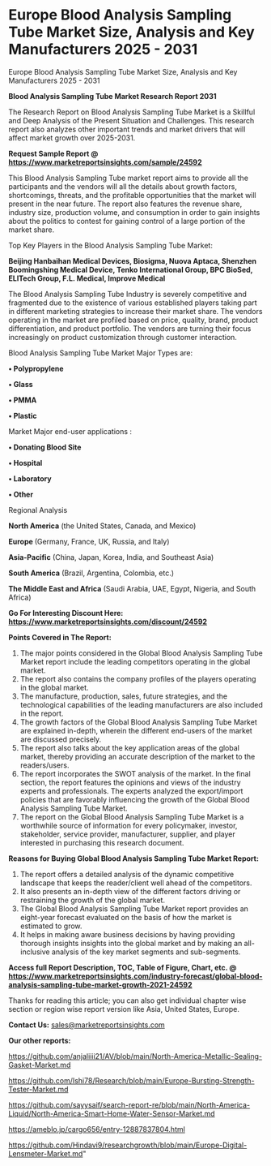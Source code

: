 # Europe Blood Analysis Sampling Tube Market Size, Analysis and Key Manufacturers 2025 - 2031
Europe Blood Analysis Sampling Tube Market Size, Analysis and Key Manufacturers 2025 - 2031

<strong>Blood Analysis Sampling Tube Market Research Report 2031</strong>

The Research Report on Blood Analysis Sampling Tube Market is a Skillful and Deep Analysis of the Present Situation and Challenges. This research report also analyzes other important trends and market drivers that will affect market growth over 2025-2031.

<strong>Request Sample Report @ <a href=https://www.marketreportsinsights.com/sample/24592>https://www.marketreportsinsights.com/sample/24592</a></strong>

This Blood Analysis Sampling Tube market report aims to provide all the participants and the vendors will all the details about growth factors, shortcomings, threats, and the profitable opportunities that the market will present in the near future. The report also features the revenue share, industry size, production volume, and consumption in order to gain insights about the politics to contest for gaining control of a large portion of the market share.

Top Key Players in the Blood Analysis Sampling Tube Market:

<strong>Beijing Hanbaihan Medical Devices, Biosigma, Nuova Aptaca, Shenzhen Boomingshing Medical Device, Tenko International Group, BPC BioSed, ELITech Group, F.L. Medical, Improve Medical</strong>

The Blood Analysis Sampling Tube Industry is severely competitive and fragmented due to the existence of various established players taking part in different marketing strategies to increase their market share. The vendors operating in the market are profiled based on price, quality, brand, product differentiation, and product portfolio. The vendors are turning their focus increasingly on product customization through customer interaction.

Blood Analysis Sampling Tube Market Major Types are:

<strong>• Polypropylene

• Glass

• PMMA

• Plastic</strong>

Market Major end-user applications :

<strong>• Donating Blood Site

• Hospital

• Laboratory

• Other</strong>

Regional Analysis

</u><strong><b>North America</b></strong> (the United States, Canada, and Mexico)

<strong><b>Europe </b></strong>(Germany, France, UK, Russia, and Italy)

<strong><b>Asia-Pacific</b></strong> (China, Japan, Korea, India, and Southeast Asia)

<strong><b>South America</b></strong> (Brazil, Argentina, Colombia, etc.)

<strong><b>The Middle East and Africa</b></strong> (Saudi Arabia, UAE, Egypt, Nigeria, and South Africa)

<strong>Go For Interesting Discount Here: <a href=https://www.marketreportsinsights.com/discount/24592>https://www.marketreportsinsights.com/discount/24592</a></strong>

<strong>Points Covered in The Report:</strong>
<ol>
  <li>The major points considered in the Global Blood Analysis Sampling Tube Market report include the leading competitors operating in the global market.</li>
  <li>The report also contains the company profiles of the players operating in the global market.</li>
  <li>The manufacture, production, sales, future strategies, and the technological capabilities of the leading manufacturers are also included in the report.</li>
  <li>The growth factors of the Global Blood Analysis Sampling Tube Market are explained in-depth, wherein the different end-users of the market are discussed precisely.</li>
  <li>The report also talks about the key application areas of the global market, thereby providing an accurate description of the market to the readers/users.</li>
  <li>The report incorporates the SWOT analysis of the market. In the final section, the report features the opinions and views of the industry experts and professionals. The experts analyzed the export/import policies that are favorably influencing the growth of the Global Blood Analysis Sampling Tube Market.</li>
  <li>The report on the Global Blood Analysis Sampling Tube Market is a worthwhile source of information for every policymaker, investor, stakeholder, service provider, manufacturer, supplier, and player interested in purchasing this research document.</li>
</ol>
<strong>Reasons for Buying Global Blood Analysis Sampling Tube Market Report:</strong>

<ol>
  <li>The report offers a detailed analysis of the dynamic competitive landscape that keeps the reader/client well ahead of the competitors.</li>
  <li>It also presents an in-depth view of the different factors driving or restraining the growth of the global market.</li>
  <li>The Global Blood Analysis Sampling Tube Market report provides an eight-year forecast evaluated on the basis of how the market is estimated to grow.</li>
  <li>It helps in making aware business decisions by having providing thorough insights insights into the global market and by making an all-inclusive analysis of the key market segments and sub-segments.</li>
</ol>
<strong>Access full Report Description, TOC, Table of Figure, Chart, etc. @ <a href=https://www.marketreportsinsights.com/industry-forecast/global-blood-analysis-sampling-tube-market-growth-2021-24592>https://www.marketreportsinsights.com/industry-forecast/global-blood-analysis-sampling-tube-market-growth-2021-24592</a></strong>


Thanks for reading this article; you can also get individual chapter wise section or region wise report version like Asia, United States, Europe.

<strong>Contact Us:</strong>
sales@marketreportsinsights.com

<strong>Our other reports:</strong>

<a href=https://github.com/anjaliiii21/AV/blob/main/North-America-Metallic-Sealing-Gasket-Market.md>https://github.com/anjaliiii21/AV/blob/main/North-America-Metallic-Sealing-Gasket-Market.md</a>

<a href=https://github.com/Ishi78/Research/blob/main/Europe-Bursting-Strength-Tester-Market.md>https://github.com/Ishi78/Research/blob/main/Europe-Bursting-Strength-Tester-Market.md</a>

<a href=https://github.com/sayysaif/search-report-re/blob/main/North-America-Liquid/North-America-Smart-Home-Water-Sensor-Market.md>https://github.com/sayysaif/search-report-re/blob/main/North-America-Liquid/North-America-Smart-Home-Water-Sensor-Market.md</a>

<a href=https://ameblo.jp/cargo656/entry-12887837804.html>https://ameblo.jp/cargo656/entry-12887837804.html</a>

<a href=https://github.com/Hindavi9/researchgrowth/blob/main/Europe-Digital-Lensmeter-Market.md>https://github.com/Hindavi9/researchgrowth/blob/main/Europe-Digital-Lensmeter-Market.md</a>"
